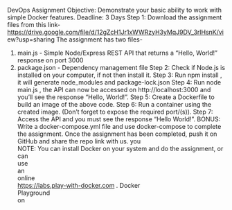 DevOps Assignment 
Objective:  Demonstrate  your  basic  ability  to  work  with  simple  Docker 
features. 
Deadline:  3 Days 
Step 1:  Download the assignment files from this link- 
https://drive.google.com/file/d/12gZcH1Jr1xWWRzyH3yMqJ9DV_3rlHsnK/vi 
ew?usp=sharing 
The assignment has two files- 
1.  main.js  -  Simple  Node/Express  REST  API  that  returns  a 
“Hello, World!” response on port  3000 
2.  package.json  - Dependency management file 
Step  2:  Check  if  Node.js  is  installed  on  your  computer,  if  not  then 
install it. 
Step  3:  Run  npm  install  ,  it  will  generate  node_modules  and 
package-lock.json 
Step  4:  Run  node  main.js  ,  the  API  can  now  be  accessed  on 
http://localhost:3000  and you’ll see the response “Hello, World!”. 
Step 5:  Create a  Dockerfile  to build an image of the above code. 
Step  6:  Run  a  container  using  the  created  image.  (Don’t  forget  to 
expose the required port/(s)). 
Step 7:  Access the API and you must see the response “Hello World!”. 
BONUS:  Write  a  docker-compose.yml  file  and  use  docker-compose  to 
complete the assignment. 
Once  the  assignment  has  been  completed,  push  it  on  GitHub  and  share 
the repo link with us. 
you  
NOTE:  You  can  install  Docker  on  your  system  and  do  the  assignment, 
or  
can  
use  
an  
online  
https://labs.play-with-docker.com . 
Docker  
Playground  
on 
